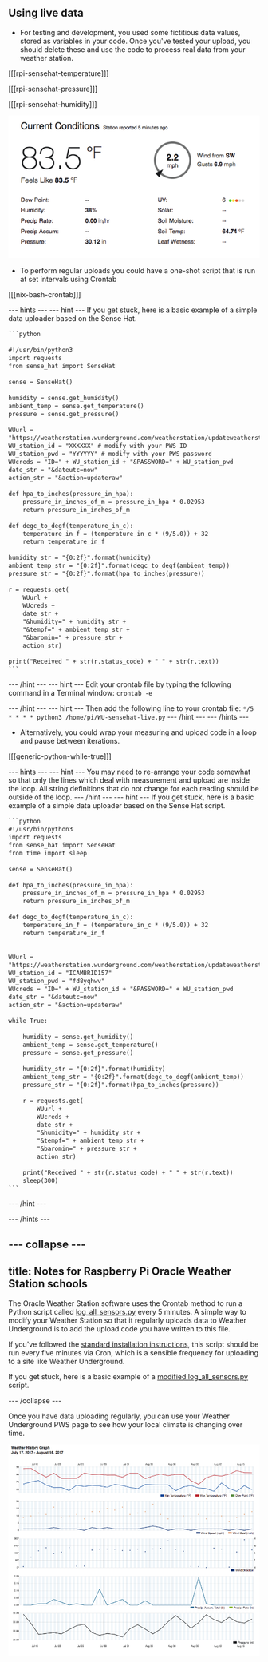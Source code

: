 ## Using live data

- For testing and development, you used some fictitious data values, stored as variables in your code. Once you've tested your upload, you should delete these and use the code to process real data from your weather station.

[[[rpi-sensehat-temperature]]]

[[[rpi-sensehat-pressure]]]

[[[rpi-sensehat-humidity]]]

![](images/image3.png)

- To perform regular uploads you could have a one-shot script that is run at set intervals using Crontab

[[[nix-bash-crontab]]]

--- hints ---
--- hint ---
If you get stuck, here is a basic example of a simple data uploader based on the Sense Hat.

    ```python
    
    #!/usr/bin/python3
    import requests
    from sense_hat import SenseHat

    sense = SenseHat()

    humidity = sense.get_humidity()
    ambient_temp = sense.get_temperature()
    pressure = sense.get_pressure()

    WUurl = "https://weatherstation.wunderground.com/weatherstation/updateweatherstation.php?"
    WU_station_id = "XXXXXX" # modify with your PWS ID
    WU_station_pwd = "YYYYYY" # modify with your PWS password
    WUcreds = "ID=" + WU_station_id + "&PASSWORD=" + WU_station_pwd
    date_str = "&dateutc=now"
    action_str = "&action=updateraw"

    def hpa_to_inches(pressure_in_hpa):
        pressure_in_inches_of_m = pressure_in_hpa * 0.02953
        return pressure_in_inches_of_m

    def degc_to_degf(temperature_in_c):
        temperature_in_f = (temperature_in_c * (9/5.0)) + 32
        return temperature_in_f

    humidity_str = "{0:2f}".format(humidity)
    ambient_temp_str = "{0:2f}".format(degc_to_degf(ambient_temp))
    pressure_str = "{0:2f}".format(hpa_to_inches(pressure))

    r = requests.get(
        WUurl +
        WUcreds +
        date_str +
        "&humidity=" + humidity_str +
        "&tempf=" + ambient_temp_str +
        "&baromin=" + pressure_str +
        action_str)

    print("Received " + str(r.status_code) + " " + str(r.text))
    ```

--- /hint ---
--- hint ---
Edit your crontab file by typing the following command in a Terminal window:
    ```
    crontab -e
    ```

--- /hint ---
--- hint ---
Then add the following line to your crontab file:
    ```
    */5 * * * * python3 /home/pi/WU-sensehat-live.py
    ```
--- /hint ---
--- /hints ---

- Alternatively, you could wrap your measuring and upload code in a loop and pause between iterations.

[[[generic-python-while-true]]]

--- hints ---
--- hint ---
You may need to re-arrange your code somewhat so that only the lines which deal with measurement and upload are inside the loop. All  string definitions that do not change for each reading should be outside of the loop.
--- /hint ---
--- hint ---
If you get stuck, here is a basic example of a simple data uploader based on the Sense Hat script.

    ```python
    #!/usr/bin/python3
    import requests
    from sense_hat import SenseHat
    from time import sleep

    sense = SenseHat()

    def hpa_to_inches(pressure_in_hpa):
        pressure_in_inches_of_m = pressure_in_hpa * 0.02953
        return pressure_in_inches_of_m

    def degc_to_degf(temperature_in_c):
        temperature_in_f = (temperature_in_c * (9/5.0)) + 32
        return temperature_in_f


    WUurl = "https://weatherstation.wunderground.com/weatherstation/updateweatherstation.php?"
    WU_station_id = "ICAMBRID157"
    WU_station_pwd = "fd8yqhwv"
    WUcreds = "ID=" + WU_station_id + "&PASSWORD=" + WU_station_pwd
    date_str = "&dateutc=now"
    action_str = "&action=updateraw"

    while True:

        humidity = sense.get_humidity()
        ambient_temp = sense.get_temperature()
        pressure = sense.get_pressure()

        humidity_str = "{0:2f}".format(humidity)
        ambient_temp_str = "{0:2f}".format(degc_to_degf(ambient_temp))
        pressure_str = "{0:2f}".format(hpa_to_inches(pressure))

        r = requests.get(
            WUurl +
            WUcreds +
            date_str +
            "&humidity=" + humidity_str +
            "&tempf=" + ambient_temp_str +
            "&baromin=" + pressure_str +
            action_str)

        print("Received " + str(r.status_code) + " " + str(r.text))
        sleep(300)
    ```

--- /hint ---

--- /hints ---

--- collapse ---
---
title: Notes for Raspberry Pi Oracle Weather Station schools
---

The Oracle Weather Station software uses the Crontab method to run a Python script called [log_all_sensors.py](https://github.com/raspberrypi/weather-station/blob/master/log_all_sensors.py) every 5 minutes. A simple way to modify your Weather Station so that it regularly uploads data to Weather Underground is to add the upload code you have written to this file.

If you've followed the [standard installation instructions](https://www.raspberrypi.org/learning/weather-station-guide/), this script should be run every five minutes via Cron, which is a sensible frequency for uploading to a site like Weather Underground.

If you get stuck, here is a basic example of a [modified log_all_sensors.py](resources/log_all_sensorsWU.py) script.

--- /collapse ---

Once you have data uploading regularly, you can use your Weather Underground PWS page to see how your local climate is changing over time.

![](images/image4.png)
